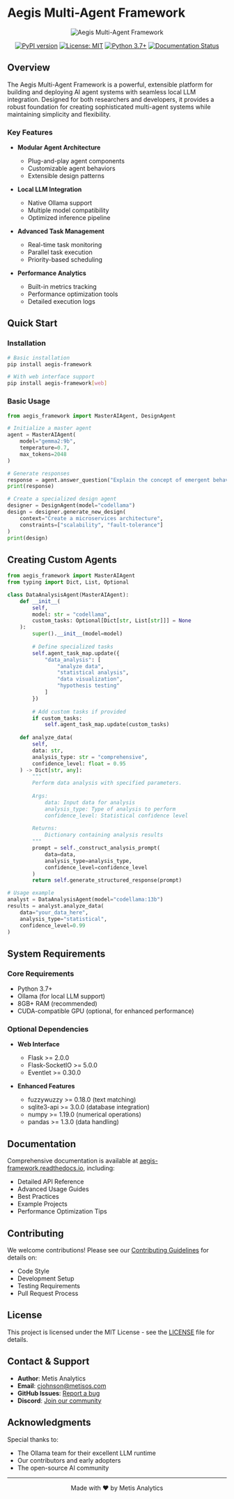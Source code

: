 # Aegis Multi-Agent Framework

<div align="center">

![Aegis Multi-Agent Framework](https://raw.githubusercontent.com/metisos/aegis_framework/main/docs/assets/aegis-logo.png)

[![PyPI version](https://badge.fury.io/py/aegis-framework.svg)](https://badge.fury.io/py/aegis-framework)
[![License: MIT](https://img.shields.io/badge/License-MIT-yellow.svg)](https://opensource.org/licenses/MIT)
[![Python 3.7+](https://img.shields.io/badge/python-3.7+-blue.svg)](https://www.python.org/downloads/)
[![Documentation Status](https://readthedocs.org/projects/aegis-framework/badge/?version=latest)](https://aegis-framework.readthedocs.io/en/latest/?badge=latest)

</div>

## Overview

The Aegis Multi-Agent Framework is a powerful, extensible platform for building and deploying AI agent systems with seamless local LLM integration. Designed for both researchers and developers, it provides a robust foundation for creating sophisticated multi-agent systems while maintaining simplicity and flexibility.

### Key Features

- **Modular Agent Architecture**
  - Plug-and-play agent components
  - Customizable agent behaviors
  - Extensible design patterns

- **Local LLM Integration**
  - Native Ollama support
  - Multiple model compatibility
  - Optimized inference pipeline

- **Advanced Task Management**
  - Real-time task monitoring
  - Parallel task execution
  - Priority-based scheduling

- **Performance Analytics**
  - Built-in metrics tracking
  - Performance optimization tools
  - Detailed execution logs

## Quick Start

### Installation

```bash
# Basic installation
pip install aegis-framework

# With web interface support
pip install aegis-framework[web]
```

### Basic Usage

```python
from aegis_framework import MasterAIAgent, DesignAgent

# Initialize a master agent
agent = MasterAIAgent(
    model="gemma2:9b",
    temperature=0.7,
    max_tokens=2048
)

# Generate responses
response = agent.answer_question("Explain the concept of emergent behavior in multi-agent systems.")
print(response)

# Create a specialized design agent
designer = DesignAgent(model="codellama")
design = designer.generate_new_design(
    context="Create a microservices architecture",
    constraints=["scalability", "fault-tolerance"]
)
print(design)
```

## Creating Custom Agents

```python
from aegis_framework import MasterAIAgent
from typing import Dict, List, Optional

class DataAnalysisAgent(MasterAIAgent):
    def __init__(
        self, 
        model: str = "codellama",
        custom_tasks: Optional[Dict[str, List[str]]] = None
    ):
        super().__init__(model=model)
        
        # Define specialized tasks
        self.agent_task_map.update({
            "data_analysis": [
                "analyze data",
                "statistical analysis",
                "data visualization",
                "hypothesis testing"
            ]
        })
        
        # Add custom tasks if provided
        if custom_tasks:
            self.agent_task_map.update(custom_tasks)
    
    def analyze_data(
        self, 
        data: str,
        analysis_type: str = "comprehensive",
        confidence_level: float = 0.95
    ) -> Dict[str, any]:
        """
        Perform data analysis with specified parameters.
        
        Args:
            data: Input data for analysis
            analysis_type: Type of analysis to perform
            confidence_level: Statistical confidence level
            
        Returns:
            Dictionary containing analysis results
        """
        prompt = self._construct_analysis_prompt(
            data=data,
            analysis_type=analysis_type,
            confidence_level=confidence_level
        )
        return self.generate_structured_response(prompt)

# Usage example
analyst = DataAnalysisAgent(model="codellama:13b")
results = analyst.analyze_data(
    data="your_data_here",
    analysis_type="statistical",
    confidence_level=0.99
)
```

## System Requirements

### Core Requirements
- Python 3.7+
- Ollama (for local LLM support)
- 8GB+ RAM (recommended)
- CUDA-compatible GPU (optional, for enhanced performance)

### Optional Dependencies
- **Web Interface**
  - Flask >= 2.0.0
  - Flask-SocketIO >= 5.0.0
  - Eventlet >= 0.30.0

- **Enhanced Features**
  - fuzzywuzzy >= 0.18.0 (text matching)
  - sqlite3-api >= 3.0.0 (database integration)
  - numpy >= 1.19.0 (numerical operations)
  - pandas >= 1.3.0 (data handling)

## Documentation

Comprehensive documentation is available at [aegis-framework.readthedocs.io](https://aegis-framework.readthedocs.io/), including:

- Detailed API Reference
- Advanced Usage Guides
- Best Practices
- Example Projects
- Performance Optimization Tips

## Contributing

We welcome contributions! Please see our [Contributing Guidelines](CONTRIBUTING.md) for details on:

- Code Style
- Development Setup
- Testing Requirements
- Pull Request Process

## License

This project is licensed under the MIT License - see the [LICENSE](LICENSE) file for details.

## Contact & Support

- **Author**: Metis Analytics
- **Email**: cjohnson@metisos.com
- **GitHub Issues**: [Report a bug](https://github.com/metisos/aegis_framework/issues)
- **Discord**: [Join our community](https://discord.gg/aegisframework)

## Acknowledgments

Special thanks to:
- The Ollama team for their excellent LLM runtime
- Our contributors and early adopters
- The open-source AI community

---

<div align="center">
Made with ❤️ by Metis Analytics
</div>